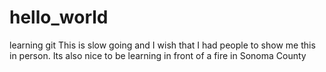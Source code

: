 # hello_world
learning git
This is slow going and I wish that I had people to show me this in person. Its also nice to be learning in front of a fire in Sonoma County

